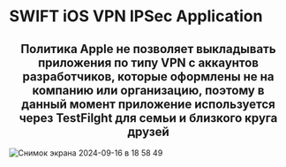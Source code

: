 <h1>SWIFT iOS VPN IPSec Application</h1>
<h2 align="center">Политика Apple не позволяет выкладывать приложения по типу VPN с аккаунтов разработчиков, которые оформлены не на компанию или организацию, поэтому в данный момент приложение используется через TestFilght для семьи и близкого круга друзей</h2>
 


![Снимок экрана 2024-09-16 в 18 58 49](https://github.com/user-attachments/assets/5fdce565-d153-42b1-9e7a-906e97eb3241)
